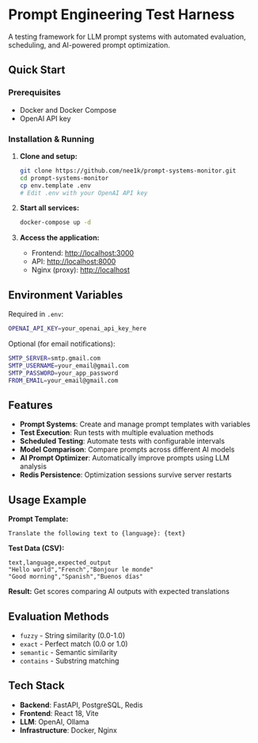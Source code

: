 # Prompt Engineering Test Harness

A testing framework for LLM prompt systems with automated evaluation, scheduling, and AI-powered prompt optimization.

## Quick Start

### Prerequisites
- Docker and Docker Compose
- OpenAI API key

### Installation & Running

1. **Clone and setup:**
   ```bash
   git clone https://github.com/nee1k/prompt-systems-monitor.git
   cd prompt-systems-monitor
   cp env.template .env
   # Edit .env with your OpenAI API key
   ```

2. **Start all services:**
   ```bash
   docker-compose up -d
   ```

3. **Access the application:**
   - Frontend: [http://localhost:3000](http://localhost:3000)
   - API: [http://localhost:8000](http://localhost:8000)
   - Nginx (proxy): [http://localhost](http://localhost)

## Environment Variables

Required in `.env`:
```bash
OPENAI_API_KEY=your_openai_api_key_here
```

Optional (for email notifications):
```bash
SMTP_SERVER=smtp.gmail.com
SMTP_USERNAME=your_email@gmail.com
SMTP_PASSWORD=your_app_password
FROM_EMAIL=your_email@gmail.com
```

## Features

- **Prompt Systems**: Create and manage prompt templates with variables
- **Test Execution**: Run tests with multiple evaluation methods
- **Scheduled Testing**: Automate tests with configurable intervals
- **Model Comparison**: Compare prompts across different AI models
- **AI Prompt Optimizer**: Automatically improve prompts using LLM analysis
- **Redis Persistence**: Optimization sessions survive server restarts

## Usage Example

**Prompt Template:**
```
Translate the following text to {language}: {text}
```

**Test Data (CSV):**
```csv
text,language,expected_output
"Hello world","French","Bonjour le monde"
"Good morning","Spanish","Buenos días"
```

**Result:** Get scores comparing AI outputs with expected translations

## Evaluation Methods

- `fuzzy` - String similarity (0.0-1.0)
- `exact` - Perfect match (0.0 or 1.0)
- `semantic` - Semantic similarity
- `contains` - Substring matching

## Tech Stack

- **Backend**: FastAPI, PostgreSQL, Redis
- **Frontend**: React 18, Vite
- **LLM**: OpenAI, Ollama
- **Infrastructure**: Docker, Nginx